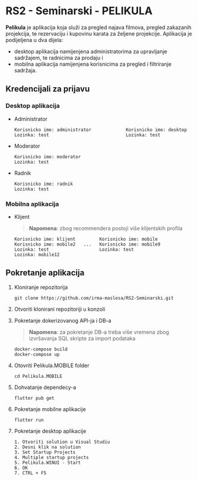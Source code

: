 # RS2 - Seminarski - PELIKULA

**Pelikula** je aplikacija koja služi za pregled najava filmova, pregled zakazanih projekcija, te rezervaciju i kupovinu karata za željene projekcije. Aplikacija je podijeljena u dva dijela:
-	desktop aplikacija namijenjena administratorima za upravljanje sadržajem, te radnicima za prodaju i
-	mobilna aplikacija namijenjena korisnicima za pregled i filtriranje sadržaja.

## Kredencijali za prijavu   

### Desktop aplikacija

- Administrator

    ```
    Korisnicko ime: administrator             Korisnicko ime: desktop
    Lozinka: test                             Lozinka: test           
    ```
    
- Moderator

    ```
    Korisnicko ime: moderator
    Lozinka: test          
    ```
    
- Radnik

    ```
    Korisnicko ime: radnik
    Lozinka: test           
    ```    

### Mobilna aplikacija

- Klijent

    >**Napomena**: zbog recommendera postoji više klijentskih profila
    ```
    Korisnicko ime: klijent         Korisnicko ime: mobile          Korisnicko ime: mobile2   ...   Korisnicko ime: mobile9
    Lozinka: test                   Lozinka: test                                       Lozinka: mobile12     
    ```
    

## Pokretanje aplikacija
1. Kloniranje repozitorija

    ```
    git clone https://github.com/irma-maslesa/RS2-Seminarski.git
    ```
2. Otvoriti klonirani repozitoriji u konzoli

3. Pokretanje dokerizovanog API-ja i DB-a

    >**Napomena**: za pokretanje DB-a treba više vremena zbog izvršavanja SQL skripte za import podataka  

    ```
    docker-compose build
    docker-compose up
    ```
    
4. Otovriti Pelikula.MOBILE folder

    ```
    cd Pelikula.MOBILE
    ```

5. Dohvatanje dependecy-a

    ```
    flutter pub get
    ```
    
6. Pokretanje mobilne aplikacije

    ```
    flutter run
    ```   
    
7. Pokretanje desktop aplikacije

    ```
    1. Otvoriti solution u Visual Studiu
    2. Desni klik na solution
    3. Set Startup Projects
    4. Multiple startup projects
    5. Pelikula.WINUI - Start
    6. OK
    7. CTRL + F5
    ```    
